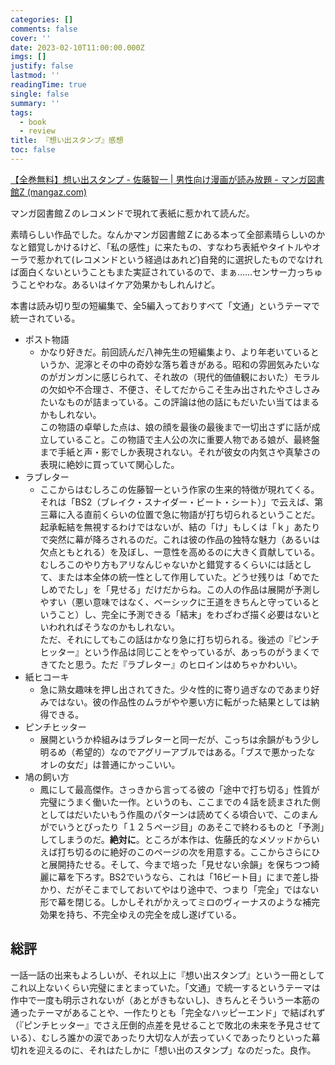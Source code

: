 ```yaml
---
categories: []
comments: false
cover: ''
date: 2023-02-10T11:00:00.000Z
imgs: []
justify: false
lastmod: ''
readingTime: true
single: false
summary: ''
tags:
  - book
  - review
title: 『想い出スタンプ』感想
toc: false
---
```


[【全巻無料】想い出スタンプ - 佐藤智一 | 男性向け漫画が読み放題 - マンガ図書館Z (mangaz.com)](https://www.mangaz.com/book/detail/203241)

マンガ図書館Ｚのレコメンドで現れて表紙に惹かれて読んだ。

素晴らしい作品でした。なんかマンガ図書館Ｚにある本って全部素晴らしいのかなと錯覚しかけるけど、「私の感性」に来たもの、すなわち表紙やタイトルやオーラで惹かれて(レコメンドという経過はあれど)自発的に選択したものでなければ面白くないということもまた実証されているので、まぁ……センサー力っちゅうことやわな。あるいはイケア効果かもしれんけど。

本書は読み切り型の短編集で、全5編入っておりすべて「文通」というテーマで統一されている。

* ポスト物語
  * かなり好きだ。前回読んだ八神先生の短編集より、より年老いているというか、泥濘とその中の奇妙な落ち着きがある。昭和の雰囲気みたいなのがガンガンに感じられて、それ故の（現代的価値観においた）モラルの欠如や不合理さ、不便さ、そしてだからこそ生み出されたやさしさみたいなものが詰まっている。この評論は他の話にもだいたい当てはまるかもしれない。  
    この物語の卓犖した点は、娘の顔を最後の最後まで一切出さずに話が成立していること。この物語で主人公の次に重要人物である娘が、最終盤まで手紙と声・影でしか表現されない。それが彼女の内気さや真摯さの表現に絶妙に買っていて関心した。
* ラブレター
  * ここからはむしろこの佐藤智一という作家の生来的特徴が現れてくる。それは「BS2（ブレイク・スナイダー・ビート・シート）」で云えば、第三幕に入る直前くらいの位置で急に物語が打ち切られるということだ。起承転結を無視するわけではないが、結の「け」もしくは「ｋ」あたりで突然に幕が降ろされるのだ。これは彼の作品の独特な魅力（あるいは欠点ともとれる）を及ぼし、一意性を高めるのに大きく貢献している。むしろこのやり方もアリなんじゃないかと錯覚するくらいには話として、または本全体の統一性として作用していた。どうせ残りは「めでたしめでたし」を「見せる」だけだからね。この人の作品は展開が予測しやすい（悪い意味ではなく、ベーシックに王道をきちんと守っているということ）し、完全に予測できる「結末」をわざわざ描く必要はないといわれればそうなのかもしれない。  
    ただ、それにしてもこの話はかなり急に打ち切られる。後述の『ピンチヒッター』という作品は同じことをやっているが、あっちのがうまくできてたと思う。ただ『ラブレター』のヒロインはめちゃかわいい。
* 紙ヒコーキ
  * 急に熟女趣味を押し出されてきた。少々性的に寄り過ぎなのであまり好みではない。彼の作品性のムラがやや悪い方に転がった結果としては納得できる。
* ピンチヒッター
  * 展開というか枠組みはラブレターと同一だが、こっちは余韻がもう少し明るめ（希望的）なのでアグリーアブルではある。「ブスで悪かったな　オレの女だ」は普通にかっこいい。
* 鳩の飼い方
  * 鳳にして最高傑作。さっきから言ってる彼の「途中で打ち切る」性質が完璧にうまく働いた一作。というのも、ここまでの４話を読まされた側としてはだいたいもう作風のパターンは読めてくる頃合いで、このまんがでいうとぴったり「１２５ページ目」のあそこで終わるものと「予測」してしまうのだ。**絶対に**。ところが本作は、佐藤氏的なメソッドからいえば打ち切るのに絶好のこのページの次を用意する。ここからさらにひと展開持たせる。そして、今まで培った「見せない余韻」を保ちつつ綺麗に幕を下ろす。BS2でいうなら、これは「16ビート目」にまで差し掛かり、だがそこまでしておいてやはり途中で、つまり「完全」ではない形で幕を閉じる。しかしそれがかえってミロのヴィーナスのような補完効果を持ち、不完全ゆえの完全を成し遂げている。

## 総評

一話一話の出来もよろしいが、それ以上に『想い出スタンプ』という一冊としてこれ以上ないくらい完璧にまとまっていた。「文通」で統一するというテーマは作中で一度も明示されないが（あとがきもないし)、きちんとそういう一本筋の通ったテーマがあることや、一作たりとも「完全なハッピーエンド」で結ばれず（『ピンチヒッター』でさえ圧倒的点差を見せることで敗北の未来を予見させている）、むしろ誰かの涙であったり大切な人が去っていくであったりといった幕切れを迎えるのに、それはたしかに「想い出のスタンプ」なのだった。良作。
